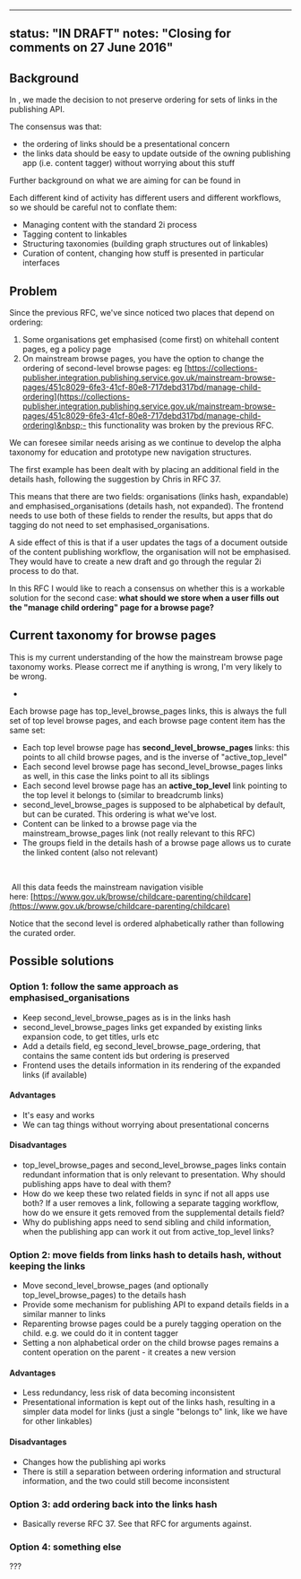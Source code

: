 &nbsp;

&nbsp;

---
status: "IN DRAFT"
notes: "Closing for comments on 27 June 2016"
---

## Background

In , we made the decision to not preserve ordering for sets of links in the publishing API.

The consensus was that:

- the ordering of links should be a presentational concern
- the links data should be easy to update outside of the owning publishing app (i.e. content tagger) without worrying about this stuff

Further background on what we are aiming for can be found in&nbsp;

Each different kind of activity has different users and different workflows, so we should be careful not to conflate them:

- Managing content with the standard 2i process
- Tagging content to linkables
- Structuring taxonomies (building graph structures out of linkables)
- Curation of content, changing how stuff is presented in particular interfaces

## Problem

Since the previous RFC, we've since noticed two places that depend on ordering:

1. Some organisations get emphasised (come first) on whitehall content pages, eg a policy page
2. On mainstream browse pages, you have the option to change the ordering of second-level browse pages: eg&nbsp;[https://collections-publisher.integration.publishing.service.gov.uk/mainstream-browse-pages/451c8029-6fe3-41cf-80e8-717debd317bd/manage-child-ordering](https://collections-publisher.integration.publishing.service.gov.uk/mainstream-browse-pages/451c8029-6fe3-41cf-80e8-717debd317bd/manage-child-ordering)&nbsp;- this functionality was broken by the previous RFC.

We can foresee similar needs arising as we continue to develop the alpha taxonomy for education and prototype new navigation structures.

The first example has been dealt with by placing an additional field in the details hash, following the suggestion by Chris in RFC 37.

This means that there are two fields: organisations (links hash, expandable) and emphasised\_organisations (details hash, not expanded). The frontend needs to use both of these fields to render the results, but apps that do tagging do not need to set emphasised\_organisations.

A side effect of this is that if a user updates the tags of a document outside of the content publishing workflow, the organisation will not be emphasised. They would have to create a new draft and go through the regular 2i process to do that.&nbsp;

In this RFC I would like to reach a consensus on whether this is a workable solution for the second case: **what should we store when a user fills out the "manage child ordering" page for a browse page?**

## Current taxonomy for browse pages

This is my current understanding of the how the mainstream browse page taxonomy works. Please correct me if anything is wrong, I'm very likely to be wrong.

- 

Each browse page has top\_level\_browse\_pages links, this is always the full set of top level browse pages, and each browse page content item has the same set:&nbsp;

- Each top level browse page has **second\_level\_browse\_pages** links: this points to all child browse pages, and is the inverse of "active\_top\_level"
- Each second level browse page has second\_level\_browse\_pages links as well, in this case the links point to all its siblings
- Each second level browse page has an **active\_top\_level** link pointing to the top level it belongs to (similar to breadcrumb links)
- second\_level\_browse\_pages is supposed to be alphabetical by default, but can be curated. This ordering is what we've lost.
- Content can be linked to a browse page via the mainstream\_browse\_pages link (not really relevant to this RFC)
- The groups field in the details hash of a browse page allows us to curate the linked content (also not relevant)

&nbsp;

&nbsp;All this data feeds the mainstream navigation visible here:&nbsp;[https://www.gov.uk/browse/childcare-parenting/childcare](https://www.gov.uk/browse/childcare-parenting/childcare)

Notice that the second level is ordered alphabetically rather than following the curated order.

## Possible solutions

### Option 1: follow the same approach as emphasised\_organisations

- Keep second\_level\_browse\_pages as is in the links hash
- second\_level\_browse\_pages links get expanded by existing links expansion code, to get titles, urls etc
- Add a details field, eg second\_level\_browse\_page\_ordering, that contains the same content ids but ordering is preserved
- Frontend uses the details information in its rendering of the expanded links (if available)

#### Advantages

- It's easy and works
- We can tag things without worrying about presentational concerns

#### Disadvantages

- top\_level\_browse\_pages and second\_level\_browse\_pages links contain redundant information that is only relevant to presentation. Why should publishing apps have to deal with them?
- How do we keep these two related fields in sync if not all apps use both? If a user removes a link, following a separate tagging workflow, how do we ensure it gets removed from the supplemental details field?
- Why do publishing apps need to send sibling and child information, when the publishing app can work it out from active\_top\_level links?

### Option 2: move fields from links hash to details hash, without keeping the links

- Move second\_level\_browse\_pages (and optionally top\_level\_browse\_pages) to the details hash
- Provide some mechanism for publishing API to expand details fields in a similar manner to links
- Reparenting browse pages could be a purely tagging operation on the child. e.g. we could do it in content tagger
- Setting a non alphabetical order on the child browse pages remains a content operation on the parent - it creates a new version

#### Advantages

- Less redundancy, less risk of data becoming inconsistent
- Presentational information is kept out of the links hash, resulting in a simpler data model for links (just a single "belongs to" link, like we have for other linkables)&nbsp;

#### Disadvantages

- Changes how the publishing api works
- There is still a separation between ordering information and structural information, and the two could still become inconsistent

### Option 3: add ordering back into the links hash

- Basically reverse RFC 37. See that RFC for arguments against.

### Option 4: something else

???

&nbsp;

&nbsp;

&nbsp;

&nbsp;

&nbsp;

&nbsp;

&nbsp;

&nbsp;

&nbsp;

&nbsp;

&nbsp;

